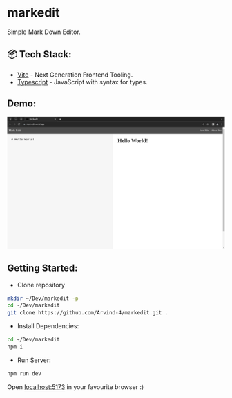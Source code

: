 # markedit

Simple Mark Down Editor.

## 📦 Tech Stack:

- [Vite](https://vitejs.dev/)  - Next Generation Frontend Tooling.
- [Typescript](https://www.typescriptlang.org/)  - JavaScript with syntax for types.

## Demo:

<a href="https://mark-edit.vercel.app/">
<img src=".github/static/homepage.png" alt="Home Page"/>
</a>



## Getting Started: 

- Clone repository 

```bash
mkdir ~/Dev/markedit -p
cd ~/Dev/markedit
git clone https://github.com/Arvind-4/markedit.git .
```  

- Install Dependencies:

```bash
cd ~/Dev/markedit
npm i
```

- Run Server:

```bash
npm run dev
```

Open [localhost:5173](http://localhost:5173) in your favourite browser :)
